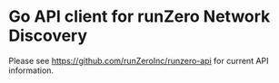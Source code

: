 # Go API client for runZero Network Discovery

Please see https://github.com/runZeroInc/runzero-api for current API information.

